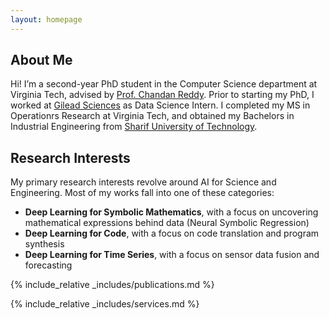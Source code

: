 ```yaml
---
layout: homepage
---
```


## About Me

Hi! I’m a second-year PhD student in the Computer Science department at Virginia Tech, advised by [Prof. Chandan Reddy](https://people.cs.vt.edu/reddy/). Prior to starting my PhD, I worked at [Gilead Sciences](https://www.gilead.com/) as Data Science Intern. I completed my MS in Operationrs Research at Virginia Tech, and obtained my Bachelors in Industrial Engineering from [Sharif University of Technology](https://en.sharif.edu/).

## Research Interests
My primary research interests revolve around AI for Science and Engineering. Most of my works fall into one of these categories:

- **Deep Learning for Symbolic Mathematics**, with a focus on uncovering mathematical expressions behind data (Neural Symbolic Regression)
- **Deep Learning for Code**, with a focus on code translation and program synthesis
- **Deep Learning for Time Series**, with a focus on sensor data fusion and forecasting
<!-- - **Deep Learning for Time Series Forecasting**, with a focus on exploring GNN and ODE forecasting methods -->

<!-- ## News
- **[Feb. 2020]** Our paper about incremental learning is accepted to CVPR 2020.
- **[Feb. 2020]** We will host the ACM Multimedia Asia 2020 conference in Singapore!
- **[Sept. 2019]** Our paper about few-shot learning is accepted to NeurIPS 2019.
- **[Mar. 2019]** Our paper about few-shot learning is accepted to CVPR 2019. -->

{% include_relative _includes/publications.md %}

{% include_relative _includes/services.md %}
